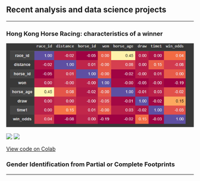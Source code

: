 ## Recent analysis and data science projects

---

### Hong Kong Horse Racing: characteristics of a winner

<img src="images/heatmap.jpg?raw=true"/>

[![](https://img.shields.io/badge/Python-white?logo=Python)](#) [![](https://img.shields.io/badge/Jupyter-white?logo=Jupyter)](#)

[View code on Colab](https://colab.research.google.com/drive/1qY1qgiy4GcLNB5R29wM7hUa08ne0hVXB?usp=sharing)

### Gender Identification from Partial or Complete Footprints

---
